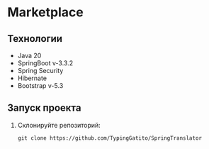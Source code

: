 # Marketplace

## Технологии
- Java 20
- SpringBoot v-3.3.2
- Spring Security
- Hibernate
- Bootstrap v-5.3

## Запуск проекта
1. Склонируйте репозиторий:
    ```
    git clone https://github.com/TypingGatito/SpringTranslator
    ```